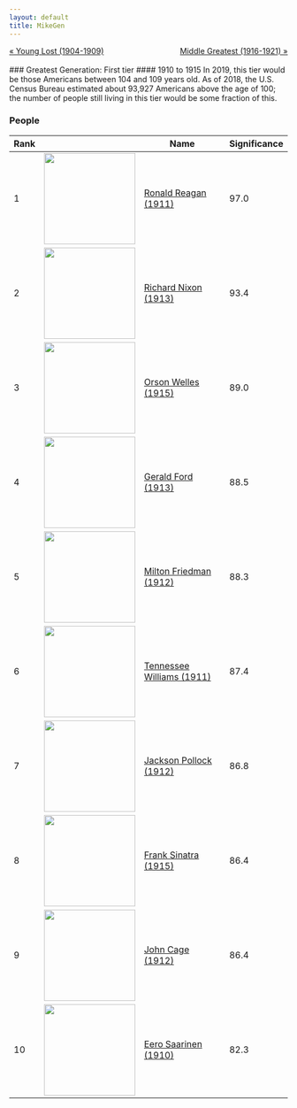 ```yaml
---
layout: default
title: MikeGen
---
```

<div style="overflow: hidden"><a href="/mike-gen/generations/lost-young.html" class="previous" style="float: left !important">&laquo; Young Lost (1904-1909)</a><a href="/mike-gen/generations/greatest-middle.html" class="next" style="float: right !important">Middle Greatest (1916-1921) &raquo;</a></div>
<br>
### Greatest Generation: First tier
#### 1910 to 1915
In 2019, this tier would be those Americans between 104 and 109 years old. As of 2018, the U.S. Census Bureau estimated about 93,927 Americans above the age of 100; the number of people still living in this tier would be some fraction of this.

### People

Rank |     | Name                               | Significance 
---- | --- | ---------------------------------- | -------- 
1    | <img src="https://upload.wikimedia.org/wikipedia/commons/1/16/Official_Portrait_of_President_Reagan_1981.jpg" width="165" /> | [Ronald Reagan (1911)](https://en.wikipedia.org/wiki/Ronald_Reagan) | 97.0
2    | <img src="https://upload.wikimedia.org/wikipedia/commons/e/ec/Richard_Nixon_presidential_portrait.jpg" width="165" /> | [Richard Nixon (1913)](https://en.wikipedia.org/wiki/Richard_Nixon) | 93.4
3    | <img src="https://upload.wikimedia.org/wikipedia/commons/f/ff/Orson_Welles_1937.jpg" width="165" /> | [Orson Welles (1915)](https://en.wikipedia.org/wiki/Orson_Welles) | 89.0
4    | <img src="https://upload.wikimedia.org/wikipedia/commons/3/36/Gerald_Ford_presidential_portrait_%28cropped%29.jpg" width="165" /> | [Gerald Ford (1913)](https://en.wikipedia.org/wiki/Gerald_Ford) | 88.5
5    | <img src="https://upload.wikimedia.org/wikipedia/commons/2/20/Portrait_of_Milton_Friedman.jpg" width="165" /> | [Milton Friedman (1912)](https://en.wikipedia.org/wiki/Milton_Friedman) | 88.3
6    | <img src="https://upload.wikimedia.org/wikipedia/commons/7/78/Tennessee_Williams_NYWTS.jpg" width="165" /> | [Tennessee Williams (1911)](https://en.wikipedia.org/wiki/Tennessee_Williams) | 87.4
7    | <img src="https://upload.wikimedia.org/wikipedia/en/4/42/Namuth_-_Pollock.jpg" width="165" /> | [Jackson Pollock (1912)](https://en.wikipedia.org/wiki/Jackson_Pollock) | 86.8
8    | <img src="https://upload.wikimedia.org/wikipedia/commons/a/af/Frank_Sinatra_%2757.jpg" width="165" /> | [Frank Sinatra (1915)](https://en.wikipedia.org/wiki/Frank_Sinatra) | 86.4
9    | <img src="https://upload.wikimedia.org/wikipedia/commons/2/23/John_Cage_%281988%29.jpg" width="165" /> | [John Cage (1912)](https://en.wikipedia.org/wiki/John_Cage) | 86.4
10   | <img src="https://upload.wikimedia.org/wikipedia/commons/0/06/Eero-Saarinen.jpg" width="165" /> | [Eero Saarinen (1910)](https://en.wikipedia.org/wiki/Eero_Saarinen) | 82.3

